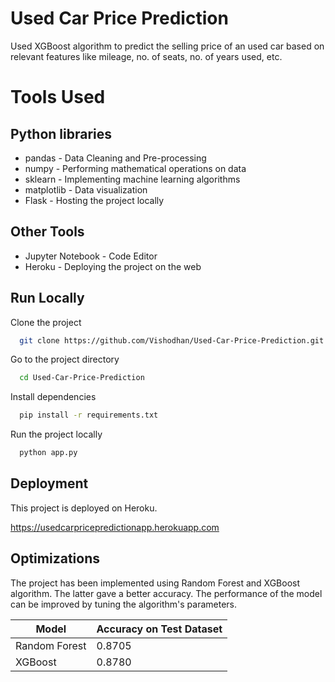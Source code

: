 
# Used Car Price Prediction

Used XGBoost algorithm to predict the selling price of an used car based on relevant features like mileage, no. of seats, no. of years used, etc.
 
# Tools Used
## Python libraries
* pandas - Data Cleaning and Pre-processing
* numpy - Performing mathematical operations on data
* sklearn - Implementing machine learning algorithms
* matplotlib - Data visualization
* Flask - Hosting the project locally
## Other Tools
+ Jupyter Notebook - Code Editor
+ Heroku - Deploying the project on the web





## Run Locally

Clone the project

```bash
  git clone https://github.com/Vishodhan/Used-Car-Price-Prediction.git
```

Go to the project directory

```bash
  cd Used-Car-Price-Prediction
```

Install dependencies

```bash
  pip install -r requirements.txt
```

Run the project locally

```bash
  python app.py
```

  
## Deployment

This project is deployed on Heroku.

https://usedcarpricepredictionapp.herokuapp.com

  
## Optimizations

The project has been implemented using Random Forest and XGBoost algorithm. The latter gave a better accuracy. The performance of the model can be improved by tuning the algorithm's parameters.

| Model         | Accuracy on Test Dataset |
|---------------|--------------------------|
| Random Forest | 0.8705        |
| XGBoost       | 0.8780        |

  